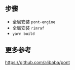 ## 步骤

- 全局安装 `pont-engine`
- 全局安装 `rimraf`
- `yarn build`

## 更多参考

https://github.com/alibaba/pont
